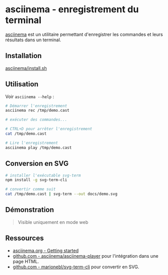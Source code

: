 # asciinema - enregistrement du terminal

[asciinema](https://asciinema.org/) est un utilitaire permettant d'enregistrer les commandes et leurs résultats dans un terminal.

## Installation

[asciinema/install.sh](install.sh)

## Utilisation

Voir `asciinema --help` :

```bash
# Démarrer l'enregistrement
asciinema rec /tmp/demo.cast

# exécuter des commandes...

# CTRL+D pour arrêter l'enregistrement
cat /tmp/demo.cast

# Lire l'enregistrement
asciinema play /tmp/demo.cast
```

## Conversion en SVG

```bash
# installer l'exécutable svg-term
npm install -g svg-term-cli

# convertir comme suit
cat /tmp/demo.cast | svg-term --out docs/demo.svg
```

## Démonstration

> Visible uniquement en mode web

<div id="asciinema-player"></div>
<script>
AsciinemaPlayer.create(
    './demo.cast', 
    document.getElementById('asciinema-player'),
    {
        preload: true
    }
);
</script>

## Ressources

* [asciinema.org - Getting started](https://asciinema.org/docs/getting-started)
* [github.com - asciinema/asciinema-player](https://github.com/asciinema/asciinema-player/tree/master#readme) pour l'intégration dans une page HTML.
* [github.com - marionebl/svg-term-cli](https://github.com/marionebl/svg-term-cli) pour convertir en SVG.




